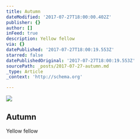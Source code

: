 ```yaml
---
title: Autumn
dateModified: '2017-07-27T18:00:00.402Z'
publisher: {}
author: []
inFeed: true
description: Yellow fellow
via: {}
datePublished: '2017-07-27T18:00:19.553Z'
starred: false
datePublishedOriginal: '2017-07-27T18:00:19.553Z'
sourcePath: _posts/2017-07-27-autumn.md
_type: Article
_context: 'http://schema.org'

---
```

<article style=""><img src="https://the-grid-user-content.s3-us-west-2.amazonaws.com/e38df072-5ae3-4741-8556-4a12a7d5e3ff.jpg" /><h1>Autumn</h1><p>Yellow fellow</p></article>